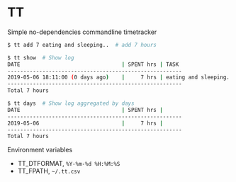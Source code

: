 # TT
Simple no-dependencies commandline timetracker

```sh
$ tt add 7 eating and sleeping..  # add 7 hours

$ tt show  # Show log
DATE                                | SPENT hrs | TASK
-------------------------------------------------------
2019-05-06 18:11:00 (0 days ago)    |     7 hrs | eating and sleeping..
-------------------------------------------------------
Total 7 hours

$ tt days  # Show log aggregated by days
DATE                                | SPENT hrs |
-------------------------------------------------------
2019-05-06                          |     7 hrs |
-------------------------------------------------------
Total 7 hours
```

Environment variables
* TT_DTFORMAT, `%Y-%m-%d %H:%M:%S`
* TT_FPATH, `~/.tt.csv`
